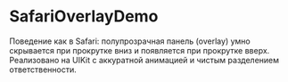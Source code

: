 # SafariOverlayDemo
Поведение как в Safari: полупрозрачная панель (overlay) умно скрывается при прокрутке вниз и появляется при прокрутке вверх. Реализовано на UIKit с аккуратной анимацией и чистым разделением ответственности.
